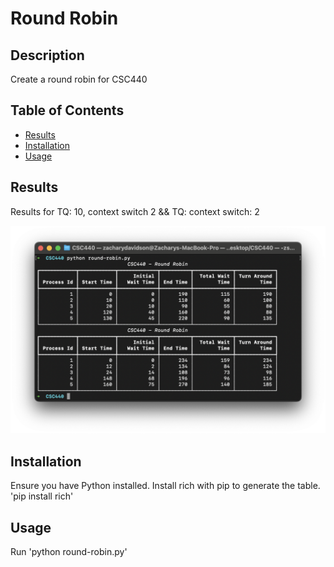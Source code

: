 # Round Robin 

## Description

Create a round robin for CSC440

## Table of Contents
- [Results](#results)
- [Installation](#installation)
- [Usage](#usage)

## Results

Results for TQ: 10, context switch 2 && TQ: context switch: 2

![Results output](./.results/results.png)

## Installation

Ensure you have Python installed. Install rich with pip to generate the table. 'pip install rich'

## Usage

Run 'python round-robin.py'



